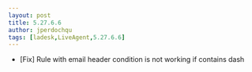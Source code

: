 ```yaml
---
layout: post
title: 5.27.6.6
author: jperdochqu
tags: [ladesk,LiveAgent,5.27.6.6]
---
```


- [Fix] Rule with email header condition is not working if contains dash
